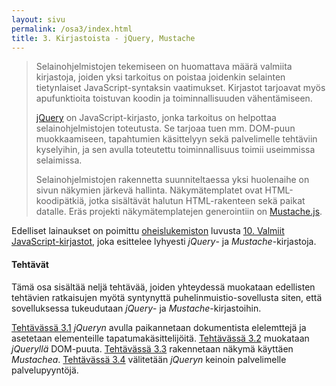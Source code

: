 ```yaml
---
layout: sivu
permalink: /osa3/index.html 
title: 3. Kirjastoista - jQuery, Mustache
---
```



> Selainohjelmistojen tekemiseen on huomattava määrä valmiita kirjastoja, joiden yksi tarkoitus on poistaa joidenkin selainten tietynlaiset JavaScript-syntaksin vaatimukset. Kirjastot tarjoavat myös apufunktioita toistuvan koodin ja toiminnallisuuden vähentämiseen. 
>
> [jQuery](http://jquery.com/) on JavaScript-kirjasto, jonka tarkoitus on helpottaa selainohjelmistojen toteutusta. Se tarjoaa tuen mm. DOM-puun muokkaamiseen, tapahtumien käsittelyyn sekä palvelimelle tehtäviin kyselyihin, ja sen avulla toteutettu toiminnallisuus toimii useimmissa selaimissa.
>
> Selainohjelmistojen rakennetta suunniteltaessa yksi huolenaihe on sivun näkymien järkevä hallinta.  Näkymätemplatet ovat HTML-koodipätkiä, jotka sisältävät halutun HTML-rakenteen sekä paikat datalle. Eräs projekti näkymätemplatejen generointiin on [Mustache.js](https://github.com/janl/mustache.js).


Edelliset lainaukset on poimittu [oheislukemiston]({{site.baseurl}}/weso/) luvusta 
[10. Valmiit JavaScript-kirjastot]({{site.baseurl}}/weso/#10-Valmiit-JavaScript-kirjastot), joka esittelee lyhyesti *jQuery*- ja *Mustache*-kirjastoja. 

#### Tehtävät

Tämä osa sisältää neljä tehtävää, joiden yhteydessä muokataan edellisten tehtävien ratkaisujen myötä syntynyttä puhelinmuistio-sovellusta siten, että sovelluksessa tukeudutaan *jQuery*- ja *Mustache*-kirjastoihin.

[Tehtävässä 3.1](tehtava31)  *jQueryn* avulla paikannetaan dokumentista elelemttejä ja asetetaan elementeille tapatumakäsittelijöitä. [Tehtävässä 3.2](tehtava32) muokataan *jQueryllä* DOM-puuta. [Tehtävässä 3.3](tehtava33) rakennetaan näkymä käyttäen *Mustachea*. [Tehtävässä 3.4](tehtava34) välitetään *jQueryn* keinoin palvelimelle palvelupyyntöjä.
